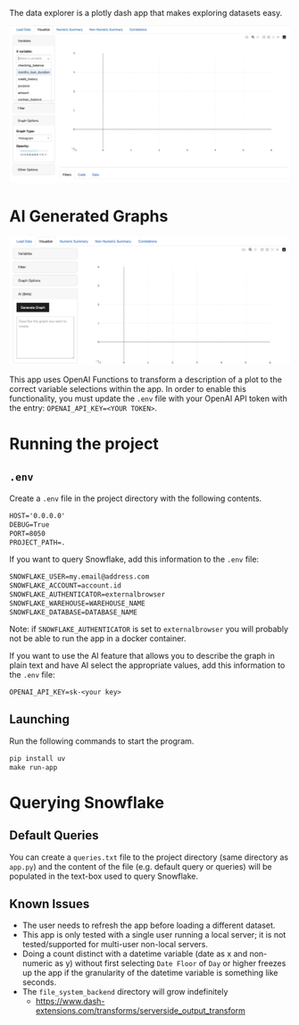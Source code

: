 The data explorer is a plotly dash app that makes exploring datasets easy.

![Loading GIF](https://github.com/shane-kercheval/explore-data/blob/main/explore-data.gif)

# AI Generated Graphs

![Loading GIF](https://github.com/shane-kercheval/explore-data/blob/main/ai-generated.gif)

This app uses OpenAI Functions to transform a description of a plot to the correct variable selections within the app. In order to enable this functionality, you must update the `.env` file with your OpenAI API token with the entry: `OPENAI_API_KEY=<YOUR TOKEN>`.

# Running the project

## `.env`

Create a `.env` file in the project directory with the following contents.

```
HOST='0.0.0.0'
DEBUG=True
PORT=8050
PROJECT_PATH=.
```

If you want to query Snowflake, add this information to the `.env` file:

```
SNOWFLAKE_USER=my.email@address.com
SNOWFLAKE_ACCOUNT=account.id
SNOWFLAKE_AUTHENTICATOR=externalbrowser
SNOWFLAKE_WAREHOUSE=WAREHOUSE_NAME
SNOWFLAKE_DATABASE=DATABASE_NAME
```

Note: if `SNOWFLAKE_AUTHENTICATOR` is set to `externalbrowser` you will probably not be able to run the app in a docker container.

If you want to use the AI feature that allows you to describe the graph in plain text and have AI select the appropriate values, add this information to the `.env` file:

```
OPENAI_API_KEY=sk-<your key>
```

## Launching

Run the following commands to start the program.

```
pip install uv
make run-app
```

# Querying Snowflake

## Default Queries

You can create a `queries.txt` file to the project directory (same directory as `app.py`) and the content of the file (e.g. default query or queries) will be populated in the text-box used to query Snowflake.

## Known Issues

- The user needs to refresh the app before loading a different dataset.
- This app is only tested with a single user running a local server; it is not tested/supported for multi-user non-local servers.
- Doing a count distinct with a datetime variable (date as x and non-numeric as y) without first selecting `Date Floor` of `Day` or higher freezes up the app if the granularity of the datetime variable is something like seconds.
- The `file_system_backend` directory will grow indefinitely
    - https://www.dash-extensions.com/transforms/serverside_output_transform
